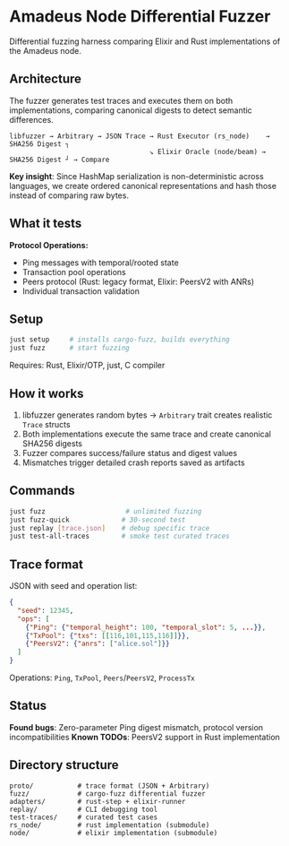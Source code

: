 # Amadeus Node Differential Fuzzer

Differential fuzzing harness comparing Elixir and Rust implementations of the Amadeus node.

## Architecture

The fuzzer generates test traces and executes them on both implementations, comparing canonical digests to detect semantic differences.

```
libfuzzer → Arbitrary → JSON Trace → Rust Executor (rs_node)    → SHA256 Digest ┐
                                   ↘ Elixir Oracle (node/beam) → SHA256 Digest ┘ → Compare
```

**Key insight**: Since HashMap serialization is non-deterministic across languages, we create ordered canonical representations and hash those instead of comparing raw bytes.

## What it tests

**Protocol Operations:**
- Ping messages with temporal/rooted state
- Transaction pool operations
- Peers protocol (Rust: legacy format, Elixir: PeersV2 with ANRs)
- Individual transaction validation

## Setup

```bash
just setup     # installs cargo-fuzz, builds everything
just fuzz      # start fuzzing
```

Requires: Rust, Elixir/OTP, just, C compiler

## How it works

1. libfuzzer generates random bytes → `Arbitrary` trait creates realistic `Trace` structs
2. Both implementations execute the same trace and create canonical SHA256 digests
3. Fuzzer compares success/failure status and digest values
4. Mismatches trigger detailed crash reports saved as artifacts

## Commands

```bash
just fuzz                    # unlimited fuzzing
just fuzz-quick             # 30-second test
just replay [trace.json]    # debug specific trace
just test-all-traces        # smoke test curated traces
```

## Trace format

JSON with seed and operation list:
```json
{
  "seed": 12345,
  "ops": [
    {"Ping": {"temporal_height": 100, "temporal_slot": 5, ...}},
    {"TxPool": {"txs": [[116,101,115,116]]}},
    {"PeersV2": {"anrs": ["alice.sol"]}}
  ]
}
```

Operations: `Ping`, `TxPool`, `Peers`/`PeersV2`, `ProcessTx`

## Status

**Found bugs**: Zero-parameter Ping digest mismatch, protocol version incompatibilities
**Known TODOs**: PeersV2 support in Rust implementation

## Directory structure

```
proto/           # trace format (JSON + Arbitrary)  
fuzz/            # cargo-fuzz differential fuzzer
adapters/        # rust-step + elixir-runner
replay/          # CLI debugging tool
test-traces/     # curated test cases
rs_node/         # rust implementation (submodule)
node/            # elixir implementation (submodule)
```


